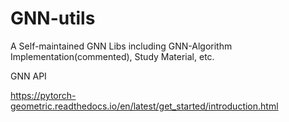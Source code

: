 # GNN-utils
A Self-maintained GNN Libs including GNN-Algorithm Implementation(commented), Study Material, etc.

GNN API 

https://pytorch-geometric.readthedocs.io/en/latest/get_started/introduction.html

